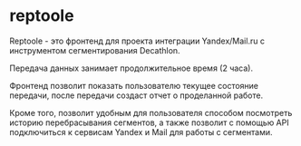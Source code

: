 # reptoole
<p>Reptoole - это фронтенд для проекта интеграции Yandex/Mail.ru c инструментом сегментирования Decathlon.</p>
<p>Передача данных занимает продолжительное время (2 часа).</p>
<p>Фронтенд позволит показать пользователю текущее состояние передачи, после передачи создаст отчет о проделанной работе.</p>
<p>Кроме того, позволит удобным для пользователя способом посмотреть историю перебрасывания сегментов, а также позволит с помощью API подключиться к сервисам Yandex и Mail для работы с сегментами.</p>
